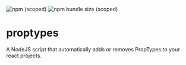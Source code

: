 ![npm (scoped)](https://img.shields.io/npm/v/@stanfaas/proptypes?style=flat-square)
![npm bundle size (scoped)](https://img.shields.io/bundlephobia/minzip/@stanfaas/proptypes?label=install%20size&style=flat-square)

# proptypes

A NodeJS script that automatically adds or removes PropTypes to your react projects.
